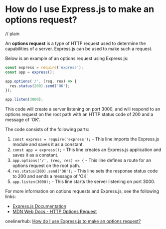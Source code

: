 # How do I use Express.js to make an options request?
// plain

An **options request** is a type of HTTP request used to determine the capabilities of a server. Express.js can be used to make such a request.

Below is an example of an options request using Express.js:

```javascript
const express = require('express');
const app = express();

app.options('/', (req, res) => {
  res.status(200).send('OK');
});

app.listen(3000);
```

This code will create a server listening on port 3000, and will respond to an options request on the root path with an HTTP status code of 200 and a message of 'OK'.

The code consists of the following parts:

1. `const express = require('express');` - This line imports the Express.js module and saves it as a constant.
2. `const app = express();` - This line creates an Express.js application and saves it as a constant.
3. `app.options('/', (req, res) => {` - This line defines a route for an options request on the root path.
4. `res.status(200).send('OK');` - This line sets the response status code to 200 and sends a message of 'OK'.
5. `app.listen(3000);` - This line starts the server listening on port 3000.

For more information on options requests and Express.js, see the following links:

- [Express.js Documentation](https://expressjs.com/en/guide/routing.html)
- [MDN Web Docs - HTTP Options Request](https://developer.mozilla.org/en-US/docs/Web/HTTP/Methods/OPTIONS)

onelinerhub: [How do I use Express.js to make an options request?](https://onelinerhub.com/expressjs/how-do-i-use-express-js-to-make-an-options-request)